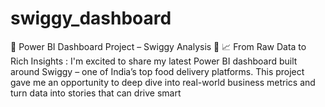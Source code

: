 # swiggy_dashboard
🚀 Power BI Dashboard Project – Swiggy Analysis 🛵  📈 From Raw Data to Rich Insights : I'm excited to share my latest Power BI dashboard built around Swiggy – one of India’s top food delivery platforms. This project gave me an opportunity to deep dive into real-world business metrics and turn data into stories that can drive smart 
